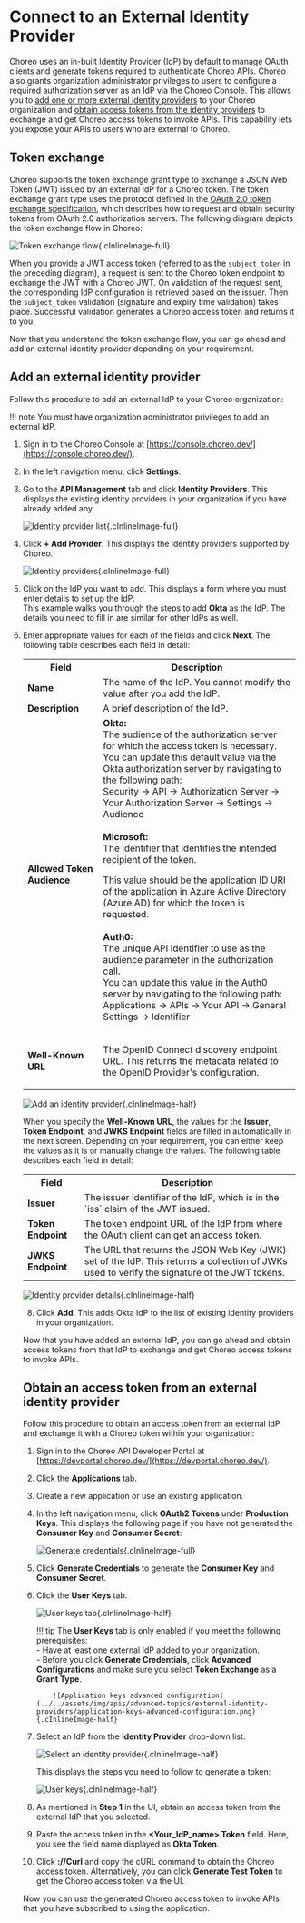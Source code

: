# Connect to an External Identity Provider

Choreo uses an in-built Identity Provider (IdP) by default to manage OAuth clients and generate tokens required to authenticate Choreo APIs. Choreo also grants organization administrator privileges to users to configure a required authorization server as an IdP via the Choreo Console. This allows you to [add one or more external identity providers](#add-an-external-identity-provider) to your Choreo organization and [obtain access tokens from the identity providers](#obtain-an-access-token-from-an-external-identity-provider) to exchange and get Choreo access tokens to invoke APIs. This capability lets you expose your APIs to users who are external to Choreo.

## Token exchange

Choreo supports the token exchange grant type to exchange a JSON Web Token (JWT) issued by an external IdP for a Choreo token. The token exchange grant type uses the protocol defined in the [OAuth 2.0 token exchange specification](https://datatracker.ietf.org/doc/html/rfc8693), which describes how to request and obtain security tokens from OAuth 2.0 authorization servers. The following diagram depicts the token exchange flow in Choreo:

![Token exchange flow](../../assets/img/apis/advanced-topics/external-identity-providers/token-exchange-flow.png){.cInlineImage-full}

When you provide a JWT access token (referred to as the `subject_token` in the preceding diagram), a request is sent to the Choreo token endpoint to exchange the JWT with a Choreo JWT. On validation of the request sent, the corresponding IdP configuration is retrieved based on the issuer. Then the `subject_token` validation (signature and expiry time validation) takes place. Successful validation generates a Choreo access token and returns it to you.

Now that you understand the token exchange flow, you can go ahead and add an external identity provider depending on your requirement. 


## Add an external identity provider

Follow this procedure to add an external IdP to your Choreo organization:

!!! note
    You must have organization administrator privileges to add an external IdP.

1. Sign in to the Choreo Console at [https://console.choreo.dev/](https://console.choreo.dev/).

2. In the left navigation menu, click **Settings**.    

3. Go to the **API Management** tab and click **Identity Providers**. This displays the existing identity providers in your organization if you have already added any.

    ![Identity provider list](../../assets/img/apis/advanced-topics/external-identity-providers/identity-provider-list.png){.cInlineImage-full}

4. Click **+ Add Provider**. This displays the identity providers supported by Choreo.

    ![Identity providers](../../assets/img/apis/advanced-topics/external-identity-providers/identity-providers.png){.cInlineImage-full}

5. Click on the IdP you want to add. This displays a form where you must enter details to set up the IdP. <br/> This example walks you through the steps to add **Okta** as the IdP. The details you need to fill in are similar for other IdPs as well.

6. Enter appropriate values for each of the fields and click **Next**. The following table describes each field in detail: 

    <table>
    <tr class="header">
    <th><b>Field</b></th>
    <th><b>Description</b></th>
    </tr>
    <tr class="odd">
        <td><b>Name</b></td>
    <td>The name of the IdP. You cannot modify the value after you add the IdP.</td>
    </tr>
    <tr class="even">
        <td><b>Description</b></td>
    <td>A brief description of the IdP.</td>
    </tr>
    <tr class="odd">
        <td><b>Allowed Token Audience</b></td>
    <td><b>Okta:</b><br>The audience of the authorization server for which the access token is necessary.<br>
        You can update this default value via the Okta authorization server by navigating to the following path:<br>
        Security → API → Authorization Server → Your Authorization Server → Settings → Audience<br><br>
        <b>Microsoft:</b><br>The identifier that identifies the intended recipient of the token.
This value should be the application ID URI of the application in Azure Active Directory (Azure AD) for which the token is requested.
        <br><br>
        <b>Auth0:</b><br>The unique API identifier to use as the audience parameter in the authorization call.<br>
         You can update this value in the Auth0 server by navigating to the following path:<br>
         Applications → APIs → Your API → General Settings → Identifier<br>
    </td>
    </tr>
    <tr class="even">
        <td><b>Well-Known URL</b></td>
    <td><p>The OpenID Connect discovery endpoint URL. This returns the metadata related to the OpenID Provider's configuration.</p>
    </td>
    </tr>
    </table>

   ![Add an identity provider](../../assets/img/apis/advanced-topics/external-identity-providers/add-an-identity-provider.png){.cInlineImage-half} 

   When you specify the **Well-Known URL**, the values for the **Issuer**, **Token Endpoint**, and **JWKS Endpoint** fields are filled in automatically in the next screen. Depending on your requirement, you can either keep the values as it is or manually change the values. The following table describes each field in detail:

   <table>
   <tr class="header">
   <th><b>Field</b></th>
   <th><b>Description</b></th>
   </tr>
   <tr class="odd">
       <td><b>Issuer</b></td>
   <td>The issuer identifier of the IdP, which is in the `iss` claim of the JWT issued.</td>
   </tr>
   <tr class="even">
       <td><b>Token Endpoint</b></td>
   <td>The token endpoint URL of the IdP from where the OAuth client can get an access token.</td>
   </tr>
   <tr class="odd">
       <td><b>JWKS Endpoint</b></td>
   <td>The URL that returns the JSON Web Key (JWK) set of the IdP. This returns a collection of JWKs used to verify the signature of the JWT tokens.
   </td>
   </tr>
   </table>

  ![Identity provider details](../../assets/img/apis/advanced-topics/external-identity-providers/identity-provider-details.png){.cInlineImage-half}

8.  Click **Add**. This adds Okta IdP to the list of existing identity providers in your organization.

Now that you have added an external IdP, you can go ahead and obtain access tokens from that IdP to exchange and get Choreo access tokens to invoke APIs.


## Obtain an access token from an external identity provider

Follow this procedure to obtain an access token from an external IdP and exchange it with a Choreo token within your organization:

1. Sign in to the Choreo API Developer Portal at [https://devportal.choreo.dev/](https://devportal.choreo.dev/).

2. Click the **Applications** tab.

3. Create a new application or use an existing application.

4. In the left navigation menu, click **OAuth2 Tokens** under **Production Keys**. This displays the following page if you have not generated the **Consumer Key** and **Consumer Secret**:

    ![Generate credentials](../../assets/img/apis/advanced-topics/external-identity-providers/generate-credentials.png){.cInlineImage-full}

5. Click **Generate Credentials** to generate the **Consumer Key** and **Consumer Secret**.

6. Click the **User Keys** tab.

    ![User keys tab](../../assets/img/apis/advanced-topics/external-identity-providers/user-keys-tab.png){.cInlineImage-half}
   

    !!! tip
        The **User Keys** tab is only enabled if you meet the following prerequisites:</br>
          - Have at least one external IdP added to your organization.</br>
          - Before you click **Generate Credentials**, click **Advanced Configurations** and make sure you select **Token Exchange** as a **Grant Type**.  

           ![Application keys advanced configuration](../../assets/img/apis/advanced-topics/external-identity-providers/application-keys-advanced-configuration.png){.cInlineImage-half}
    

7. Select an IdP from the **Identity Provider** drop-down list.

    ![Select an identity provider](../../assets/img/apis/advanced-topics/external-identity-providers/select-an-identity-provider.png){.cInlineImage-half}

    This displays the steps you need to follow to generate a token:

    ![User keys](../../assets/img/apis/advanced-topics/external-identity-providers/user-keys.png){.cInlineImage-half}

8. As mentioned in **Step 1** in the UI, obtain an access token from the external IdP that you selected.
   
9. Paste the access token in the **<Your_IdP_name> Token** field. Here, you see the field name displayed as **Okta Token**.

10. Click **://Curl** and copy the cURL command to obtain the Choreo access token. Alternatively, you can click **Generate Test Token** to get the Choreo access token via the UI.

Now you can use the generated Choreo access token to invoke APIs that you have subscribed to using the application.
